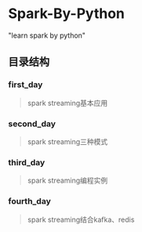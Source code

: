 # Spark-By-Python
"learn spark by python"

## 目录结构

### first_day

> spark streaming基本应用

### second_day

> spark streaming三种模式

### third_day

> spark streaming编程实例

### fourth_day

> spark streaming结合kafka、redis
